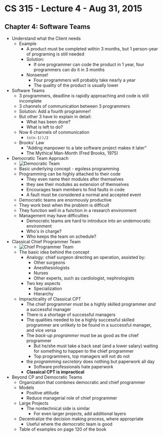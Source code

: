 # CS 315 - Lecture 4 - Aug 31, 2015

## Chapter 4: Software Teams

 - Understand what the Client needs
	 - Example
		 - A product must be completed within 3 months, but 1 person-year of programing is still needed
		 - Solution:
			 - If one programmer can code the product in 1 year, four programmers can do it in 3 months
		 - Nonsense!
			 - Four programmers will probably take nearly a year
			 - The quality of the product is usually lower
 - Software Teams
	 - 3 programmers, deadline is rapidly approaching and code is still incomplete
	 - 3 channels of communication between 3 programmers
	 - Solution: Add a fourth programmer!
	 - But other 3 have to explain in detail:
		 - What has been done?
		 - What is left to do?
	 - Now 6 channels of communication
		 - `(n(n-1))/2`
	 - Brooks' Law
		 - "Adding manpower to a late software project makes it later"
		 - The Mythical Man-Month (Fred Brooks, 1975)
 - Democratic Team Approach
	 - ![Democratic Team](http://i.stack.imgur.com/smL1j.png)
	 - Basic underlying concept - egoless programming 
	 - Programming can be highly attached to their code
		 - They even name their modules after themselves
		 - they see their modules as extension of themselves
		 - Encourages team members to find faults in code
		 - A fault must be considered a normal and accepted event
	 - Democratic teams are enormously productive
	 - They work best when the problem is difficult
	 - They function well in a function in a research environment
	 - Management may have difficulties
		 - Democratic teams are hard to introduce into an undemocratic environment
		 - Who's in charge?
		 - Who keeps the team on schedule?
 - Classical Chief Programmer Team
	 - ![Chief Programmer Team](http://i.stack.imgur.com/Bc5za.png)
	 - The basic idea behind the concept
		 - Analogy: chief surgeon directing an operation, assisted by:
			 - Other surgeons
			 - Anesthesiologists
			 - Nurses
			 - Other experts, such as cardiologist, nephrologists
		 - Two key aspects
			 - Specialization
			 - Hierarchy
	 - Impracticality of Classical CPT
		 - The chief programmer must be a highly skilled programmer *and* a successful manager
		 - There is a shortage of successful managers
		 - The qualities needed to be a highly successful skilled programmer are unlikely to be found in a successful manager, and vice versa
		 - The *back-up programmer* must be as good as the chief programmer
			 - But he/she must take a back seat (and a lower salary) waiting for something to happen to the chief programmer
			 - Top programmers, top managers will not do not
		 - the *programming secretary* does nothing but paperwork all day
			 - Software professionals hate paperwork
		 - **Classical CPT is impractical**
 - Beyond CP and Democratic Teams
	 - Organization that combines democratic and chief programmer
	 - Models
		 - Positive attitude
		 - Reduce managerial role of chief programmer
	 - Large Projects
		 - The nontechnical side is similar
			 - For even larger projects, add additional layers
	 - Decentralize the decision making process, where appropriate
		 - Useful where the democratic team is good
	 - Table of examples on page 120 of the book
